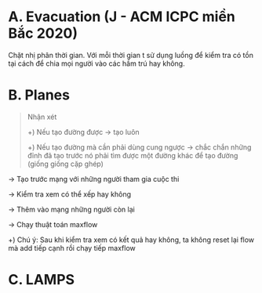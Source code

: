 
# A. Evacuation (J - ACM ICPC miền Bắc 2020)
Chặt nhị phân thời gian. Với mỗi thời gian t sử dụng luồng để kiểm tra có tồn tại cách để chia mọi người vào các hầm trú hay không.

# B. Planes
> Nhận xét
>
>+) Nếu tạo đường được -> tạo luôn
>
>+) Nếu tạo đường mà cần phải dùng cung ngược -> chắc chắn những đỉnh đã tạo trước nó phải tìm được một đường khác để tạo đường (giống giống cặp ghép)

-> Tạo trước mạng với những người tham gia cuộc thi

-> Kiểm tra xem có thể xếp hay không

-> Thêm vào mạng những người còn lại

-> Chạy thuật toán maxflow

+) Chú ý: Sau khi kiểm tra xem có kết quả hay không, ta không reset lại flow mà add tiếp cạnh rồi chạy tiếp maxflow

# C. LAMPS

<!--stackedit_data:
eyJoaXN0b3J5IjpbLTM5Mzk1ODEyOCwtOTY0ODAyMTM1LDkzNT
Q2Nzk5OSwxMjYyMTY4MDg2LC01OTE3NDU4MDgsMTA4NTI0OTM2
NiwtOTQ1OTc1MTE5LDE1OTY4NzY5NDcsOTA5MjkxNDE3LDI5Nj
Y5ODkyNV19
-->